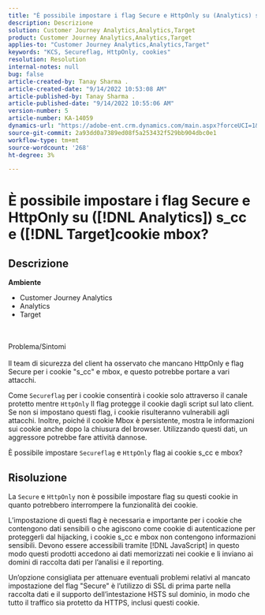 ```yaml
---
title: "È possibile impostare i flag Secure e HttpOnly su (Analytics) s_cc e ([!DNL Target]) cookie mbox?"
description: Descrizione
solution: Customer Journey Analytics,Analytics,Target
product: Customer Journey Analytics,Analytics,Target
applies-to: "Customer Journey Analytics,Analytics,Target"
keywords: "KCS, Secureflag, HttpOnly, cookies"
resolution: Resolution
internal-notes: null
bug: false
article-created-by: Tanay Sharma .
article-created-date: "9/14/2022 10:53:08 AM"
article-published-by: Tanay Sharma .
article-published-date: "9/14/2022 10:55:06 AM"
version-number: 5
article-number: KA-14059
dynamics-url: "https://adobe-ent.crm.dynamics.com/main.aspx?forceUCI=1&pagetype=entityrecord&etn=knowledgearticle&id=f8741f6a-1b34-ed11-9db1-002248086735"
source-git-commit: 2a93dd0a7389ed08f5a253432f529bb904dbc0e1
workflow-type: tm+mt
source-wordcount: '268'
ht-degree: 3%

---
```


# È possibile impostare i flag Secure e HttpOnly su ([!DNL Analytics]) s_cc e ([!DNL Target]cookie mbox?

## Descrizione

<b>Ambiente</b>
- Customer Journey Analytics
- Analytics
- Target



<br><br>Problema/Sintomi<br><br>
Il team di sicurezza del client ha osservato che mancano HttpOnly e flag Secure per i cookie &quot;s_cc&quot; e mbox, e questo potrebbe portare a vari attacchi.

Come `Secureflag` per i cookie consentirà i cookie solo attraverso il canale protetto mentre `HttpOnly` Il flag protegge il cookie dagli script sul lato client. Se non si impostano questi flag, i cookie risulteranno vulnerabili agli attacchi. Inoltre, poiché il cookie Mbox è persistente, mostra le informazioni sui cookie anche dopo la chiusura del browser. Utilizzando questi dati, un aggressore potrebbe fare attività dannose.

È possibile impostare `Secureflag` e `HttpOnly` flag ai cookie s_cc e mbox?


## Risoluzione


La `Secure` e `HttpOnly` non è possibile impostare flag su questi cookie in quanto potrebbero interrompere la funzionalità dei cookie.

L’impostazione di questi flag è necessaria e importante per i cookie che contengono dati sensibili o che agiscono come cookie di autenticazione per proteggerli dal hijacking, i cookie s_cc e mbox non contengono informazioni sensibili. Devono essere accessibili tramite [!DNL JavaScript] in questo modo questi prodotti accedono ai dati memorizzati nei cookie e li inviano ai domini di raccolta dati per l’analisi e il reporting.

Un’opzione consigliata per attenuare eventuali problemi relativi al mancato impostazione del flag &quot;Secure&quot; è l’utilizzo di SSL di prima parte nella raccolta dati e il supporto dell’intestazione HSTS sul dominio, in modo che tutto il traffico sia protetto da HTTPS, inclusi questi cookie.
